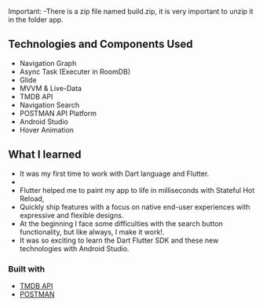 Important:
    -There is a zip file named build.zip, it is very important to unzip it in the folder app.
## Technologies and Components Used
- Navigation Graph
- Async Task (Executer in RoomDB)
- Glide 
- MVVM & Live-Data
- TMDB API
- Navigation Search
- POSTMAN API Platform
- Android Studio
- Hover Animation

## What I learned
- It was my first time to work with Dart language and Flutter.
- 
- Flutter helped me to paint my app to life in milliseconds with Stateful Hot Reload,
- Quickly ship features with a focus on native end-user experiences with expressive and flexible designs.
- At the beginning I face some difficulties with the search button functionality, but like always, I make it work!.
- It was so exciting to learn the Dart Flutter SDK and these new technologies with Android Studio.

### Built with
- [TMDB API](https://developers.themoviedb.org/3/getting-started/introduction)
- [POSTMAN](https://www.postman.com)

